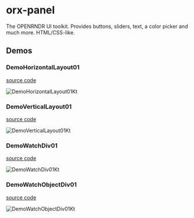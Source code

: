 # orx-panel

The OPENRNDR UI toolkit. Provides buttons, sliders, text, a color picker and much more. HTML/CSS-like.

<!-- __demos__ -->
## Demos
### DemoHorizontalLayout01
[source code](src/demo/kotlin/DemoHorizontalLayout01.kt)

![DemoHorizontalLayout01Kt](https://raw.githubusercontent.com/openrndr/orx/media/orx-panel/images/DemoHorizontalLayout01Kt.png)

### DemoVerticalLayout01
[source code](src/demo/kotlin/DemoVerticalLayout01.kt)

![DemoVerticalLayout01Kt](https://raw.githubusercontent.com/openrndr/orx/media/orx-panel/images/DemoVerticalLayout01Kt.png)

### DemoWatchDiv01
[source code](src/demo/kotlin/DemoWatchDiv01.kt)

![DemoWatchDiv01Kt](https://raw.githubusercontent.com/openrndr/orx/media/orx-panel/images/DemoWatchDiv01Kt.png)

### DemoWatchObjectDiv01
[source code](src/demo/kotlin/DemoWatchObjectDiv01.kt)

![DemoWatchObjectDiv01Kt](https://raw.githubusercontent.com/openrndr/orx/media/orx-panel/images/DemoWatchObjectDiv01Kt.png)
